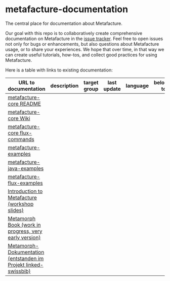 # metafacture-documentation

The central place for documentation about Metafacture.

Our goal with this repo is to collaboratively create comprehensive documentation on Metafacture in the [issue tracker](https://github.com/culturegraph/metafacture-documentation/issues?q=). Feel free to open issues not only for bugs or enhancements, but also questions about Metafacture usage, or to share your experiences. We hope that over time, in that way we can create useful tutorials, how-tos, and collect good practices for using Metafacture.

Here is a table with links to existing documentation:

| URL to documentation | description | target group | last update | language | belongs to | link to metafacture.org? |
| -------------------- |-------------| -------------| ----------- | -------- | ---------- | ------------------------ |
| [metafacture-core README](https://github.com/culturegraph/metafacture-core/blob/master/README.md) | | | | | | |
| [metafacture-core Wiki](https://github.com/culturegraph/metafacture-core/wiki) | | | | | | |
| [metafacture-core flux-commands](https://github.com/metafacture/metafacture-documentation/blob/master/flux-commands.md) | | | | | | |
| [metafacture-examples](https://github.com/culturegraph/metafacture-examples) | | | | | | |
| [metafacture-java-examples](https://github.com/hbz/metafacture-java-examples) | | | | | | |
| [metafacture-flux-examples](https://github.com/hbz/metafacture-flux-examples) | | | | | | |
| [Introduction to Metafacture (workshop slides)](http://slides.lobid.org/metafacture-2020) | | | | | | |
| [Metamorph Book (work in progress, very early version)](http://b3e.net/metamorph-book/latest/) | | | | | | |
| [Metamorph-Dokumentation (entstanden im Projekt linked-swissbib)](https://swissbib.gitlab.io/metamorph-doku) | | | | | | |
